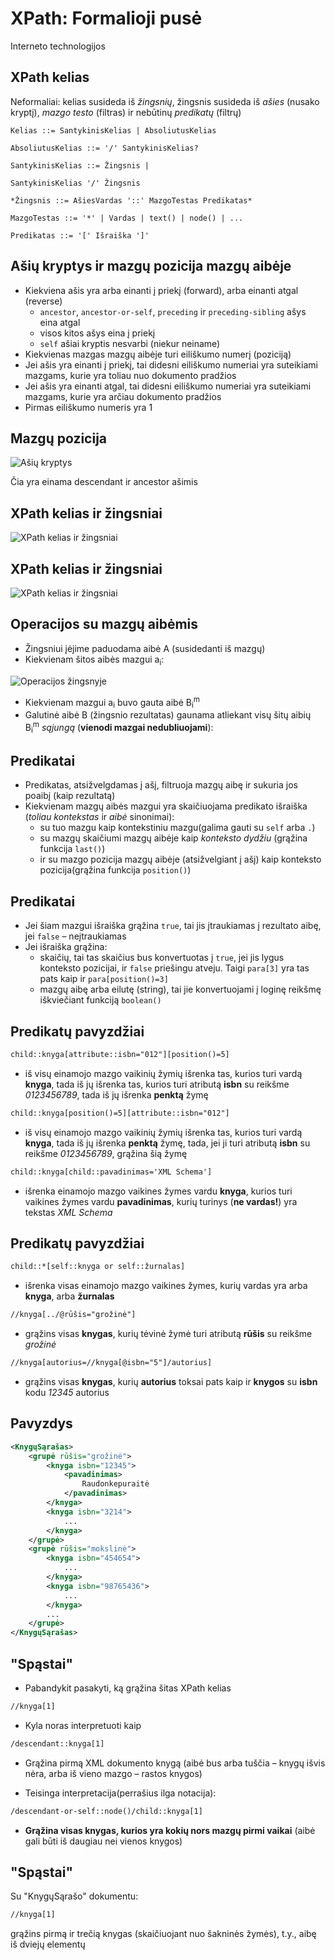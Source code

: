 # XPath: Formalioji pusė

Interneto technologijos

## XPath kelias

Neformaliai: kelias susideda iš _žingsnių_, žingsnis susideda iš _ašies_ (nusako kryptį), _mazgo testo_ (filtras) ir nebūtinų _predikatų_ (filtrų)

```ebnf
Kelias ::= SantykinisKelias | AbsoliutusKelias

AbsoliutusKelias ::= '/' SantykinisKelias?

SantykinisKelias ::= Žingsnis |

SantykinisKelias '/' Žingsnis

*Žingsnis ::= AšiesVardas '::' MazgoTestas Predikatas*

MazgoTestas ::= '*' | Vardas | text() | node() | ...

Predikatas ::= '[' Išraiška ']'
```

## Ašių kryptys ir mazgų pozicija mazgų aibėje

- Kiekviena ašis yra arba einanti į priekį (forward), arba einanti atgal (reverse)
  - `ancestor`, `ancestor-or-self`, `preceding` ir `preceding-sibling` ašys eina atgal
  - visos kitos ašys eina į priekį
  - `self` ašiai kryptis nesvarbi (niekur neiname)
- Kiekvienas mazgas mazgų aibėje turi eiliškumo numerį (poziciją)
- Jei ašis yra einanti į priekį, tai didesni eiliškumo numeriai yra suteikiami mazgams, kurie yra toliau nuo dokumento pradžios
- Jei ašis yra einanti atgal, tai didesni eiliškumo numeriai yra suteikiami mazgams, kurie yra arčiau dokumento pradžios
- Pirmas eiliškumo numeris yra 1

## Mazgų pozicija 

![Ašių kryptys](images/xpath-formal-1.png "Ašių kryptys")

Čia yra einama descendant ir ancestor ašimis

## XPath kelias ir žingsniai

![XPath kelias ir žingsniai](images/xpath-formal-2.png "XPath kelias ir žingsniai")

## XPath kelias ir žingsniai

![XPath kelias ir žingsniai](images/xpath-formal-3.png "XPath kelias ir žingsniai")

## Operacijos su mazgų aibėmis

- Žingsniui įėjime paduodama aibė A (susidedanti iš mazgų)
- Kiekvienam šitos aibės mazgui a<sub>i</sub>:

![Operacijos žingsnyje](images/xpath-formal-4.png "Operacijos žingsnyje")

- Kiekvienam mazgui a<sub>i</sub> buvo gauta aibė B<sub>i</sub><sup>m</sup>
- Galutinė aibė B (žingsnio rezultatas) gaunama atliekant visų šitų aibių B<sub>i</sub><sup>m</sup> _sąjungą_ (**vienodi mazgai nedubliuojami**):

## Predikatai

- Predikatas, atsižvelgdamas į ašį, filtruoja mazgų aibę ir sukuria jos poaibį (kaip rezultatą)
- Kiekvienam mazgų aibės mazgui yra skaičiuojama predikato išraiška (_toliau kontekstas_ ir _aibė_ sinonimai):
  - su tuo mazgu kaip kontekstiniu mazgu(galima gauti su `self` arba `.`)
  - su mazgų skaičiumi mazgų aibėje kaip _konteksto dydžiu_ (grąžina funkcija `last()`)
  - ir su mazgo pozicija mazgų aibėje (atsižvelgiant į ašį) kaip konteksto pozicija(grąžina funkcija `position()`)

## Predikatai

- Jei šiam mazgui išraiška grąžina `true`, tai jis įtraukiamas į rezultato aibę, jei `false` – neįtraukiamas
- Jei išraiška grąžina:
  - skaičių, tai tas skaičius bus konvertuotas į `true`, jei jis lygus konteksto pozicijai, ir `false` priešingu atveju. Taigi ``para[3]`` yra tas pats kaip ir ``para[position()=3]``
  - mazgų aibę arba eilutę (string), tai jie konvertuojami į loginę reikšmę iškviečiant funkciją `boolean()`
       
## Predikatų pavyzdžiai

```xml
child::knyga[attribute::isbn="012"][position()=5]
``` 

- iš visų einamojo mazgo vaikinių žymių išrenka tas, kurios turi vardą **knyga**, tada iš jų išrenka tas, kurios turi atributą **isbn** su reikšme _0123456789_, tada iš jų išrenka **penktą** žymę

```xml
child::knyga[position()=5][attribute::isbn="012"]
```

- iš visų einamojo mazgo vaikinių žymių išrenka tas, kurios turi vardą **knyga**, tada iš jų išrenka **penktą** žymę, tada, jei ji turi atributą **isbn** su reikšme _0123456789_, grąžina šią žymę

```xml
child::knyga[child::pavadinimas='XML Schema']
```

- išrenka einamojo mazgo vaikines žymes vardu **knyga**, kurios turi vaikines žymes vardu **pavadinimas**, kurių turinys (**ne vardas!**) yra tekstas _XML Schema_

## Predikatų pavyzdžiai

```xml
child::*[self::knyga or self::žurnalas]
```

- išrenka visas einamojo mazgo vaikines žymes, kurių vardas yra arba **knyga**, arba **žurnalas**

```xml
//knyga[../@rūšis="grožinė"] 
```

- grąžins visas **knygas**, kurių tėvinė žymė turi atributą **rūšis** su reikšme _grožinė_

```xml
//knyga[autorius=//knyga[@isbn="5"]/autorius] 
```

- grąžins visas **knygas**, kurių **autorius** toksai pats kaip ir **knygos** su **isbn** kodu _12345_ autorius

## Pavyzdys

```xml
<KnygųSąrašas>
    <grupė rūšis="grožinė">
        <knyga isbn="12345">
            <pavadinimas>
                Raudonkepuraitė
            </pavadinimas>
        </knyga>
        <knyga isbn="3214">
            ...
        </knyga>
    </grupė>
    <grupė rūšis="mokslinė">
        <knyga isbn="454654">
            ...
        </knyga>
        <knyga isbn="98765436">
            ...
        </knyga>
        ...
    </grupė>
</KnygųSąrašas> 
```

## "Spąstai"

- Pabandykit pasakyti, ką grąžina šitas XPath kelias 

```xml
//knyga[1]
```

- Kyla noras interpretuoti kaip 

```xml
/descendant::knyga[1]
```

- Grąžina pirmą XML dokumento knygą (aibė bus arba tuščia – knygų išvis nėra, arba iš vieno mazgo – rastos knygos)

- Teisinga interpretacija(perrašius ilga notacija):

```xml
/descendant-or-self::node()/child::knyga[1]
```

- **Grąžina visas knygas, kurios yra kokių nors mazgų pirmi vaikai** (aibė gali būti iš daugiau nei vienos knygos)

## "Spąstai"

Su "KnygųSąrašo" dokumentu:

```xml
//knyga[1] 
```

grąžins pirmą ir trečią knygas (skaičiuojant nuo šakninės žymės), t.y., aibę iš dviejų elementų